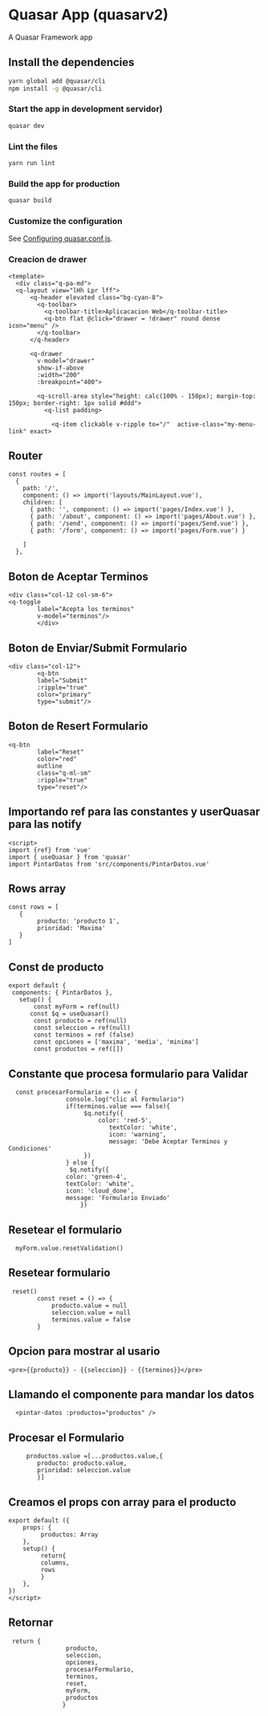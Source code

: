 # Quasar App (quasarv2)

A Quasar Framework app

## Install the dependencies
```bash
yarn global add @quasar/cli
npm install -g @quasar/cli
```

### Start the app in development servidor)
```bash
quasar dev
```

### Lint the files
```bash
yarn run lint
```

### Build the app for production
```bash
quasar build
```

### Customize the configuration
See [Configuring quasar.conf.js](https://v2.quasar.dev/quasar-cli/quasar-conf-js).

### Creacion de drawer 
```
<template>
  <div class="q-pa-md">
  <q-layout view="lHh Lpr lff">
      <q-header elevated class="bg-cyan-8">
        <q-toolbar>
          <q-toolbar-title>Aplicacacion Web</q-toolbar-title>
          <q-btn flat @click="drawer = !drawer" round dense icon="menu" />
        </q-toolbar>
      </q-header>

      <q-drawer
        v-model="drawer"
        show-if-above
        :width="200"
        :breakpoint="400">

        <q-scroll-area style="height: calc(100% - 150px); margin-top: 150px; border-right: 1px solid #ddd">
          <q-list padding>

            <q-item clickable v-ripple to="/"  active-class="my-menu-link" exact>
```


## Router
```
const routes = [
  {
    path: '/',
    component: () => import('layouts/MainLayout.vue'),
    children: [
      { path: '', component: () => import('pages/Index.vue') },
      { path: '/about', component: () => import('pages/About.vue') },
      { path: '/send', component: () => import('pages/Send.vue') },
      { path: '/form', component: () => import('pages/Form.vue') }

    ]
  },
  ```
## Boton de Aceptar Terminos
```
<div class="col-12 col-sm-6">
<q-toggle
        label="Acepta los terminos"
        v-model="terminos"/>
        </div>
```
## Boton de Enviar/Submit Formulario
```
<div class="col-12">
        <q-btn 
        label="Submit"
        :ripple="true"
        color="primary"
        type="submit"/>
```

## Boton de Resert Formulario
```
<q-btn
        label="Reset"
        color="red"
        outline
        class="q-ml-sm"
        :ripple="true"
        type="reset"/>
```

## Importando ref para las constantes y userQuasar para las notify
  ```
<script>
import {ref} from 'vue'
import { useQuasar } from 'quasar'
import PintarDatos from 'src/components/PintarDatos.vue'
  ```

## Rows array
  ```
const rows = [
     {
          producto: 'producto 1',
          prioridad: 'Maxima'
     }
]
 ```

## Const de producto 
 ```
 export default {
  components: { PintarDatos },
    setup() {
        const myForm = ref(null)
       const $q = useQuasar()
        const producto = ref(null)
        const seleccion = ref(null)
        const terminos = ref (false)
        const opciones = ['maxima', 'media', 'minima']
        const productos = ref([])
```

## Constante que procesa formulario para Validar
```
  const procesarFormulario = () => {
                console.log("clic al Formulario")
                if(terminos.value === false){
                     $q.notify({
                         color: 'red-5',
                            textColor: 'white',
                            icon: 'warning',
                            message: 'Debe Aceptar Terminos y Condiciones'
                     })
                } else {
                 $q.notify({
                color: 'green-4',
                textColor: 'white',
                icon: 'cloud_done',
                message: 'Formulario Enviado'
                    })
```

## Resetear el formulario
```
  myForm.value.resetValidation()       
```
## Resetear formulario
```
 reset() 
        const reset = () => {
            producto.value = null
            seleccion.value = null
            terminos.value = false 
        }
``` 
## Opcion para mostrar al usario
```
<pre>{{producto}} - {{seleccion}} - {{terminos}}</pre>
```

## Llamando el componente para mandar los datos
``` 
  <pintar-datos :productos="productos" />
``` 

## Procesar el Formulario
```
     productos.value =[...productos.value,{
        producto: producto.value,
        prioridad: seleccion.value
        }]
```

## Creamos el props con array para el producto
 ```
export default ({
     props: {
          productos: Array
     },
     setup() {
          return{
          columns,
          rows
          }
     },
})
</script>
 ```

## Retornar
```
 return {
                producto,
                seleccion,
                opciones,
                procesarFormulario,
                terminos,
                reset,
                myForm,
                productos
               }
```


